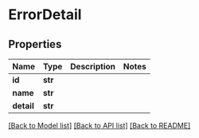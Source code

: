 # ErrorDetail

## Properties
Name | Type | Description | Notes
------------ | ------------- | ------------- | -------------
**id** | **str** |  | 
**name** | **str** |  | 
**detail** | **str** |  | 

[[Back to Model list]](../README.md#documentation-for-models) [[Back to API list]](../README.md#documentation-for-api-endpoints) [[Back to README]](../README.md)

